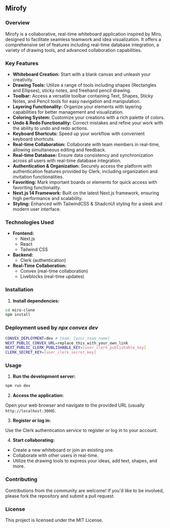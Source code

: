 ## Mirofy

### Overview

Mirofy is a collaborative, real-time whiteboard application inspired by Miro, designed to facilitate seamless teamwork and idea visualization. It offers a comprehensive set of features including real-time database integration, a variety of drawing tools, and advanced collaboration capabilities.

### Key Features

- **Whiteboard Creation:** Start with a blank canvas and unleash your creativity.
- **Drawing Tools:** Utilize a range of tools including shapes (Rectangles and Ellipses), sticky notes, and freehand pencil drawing.
- **Toolbar:** Access a versatile toolbar containing Text, Shapes, Sticky Notes, and Pencil tools for easy navigation and manipulation.
- **Layering Functionality:** Organize your elements with layering capabilities for better management and visualization.
- **Coloring System:** Customize your creations with a rich palette of colors.
- **Undo & Redo Functionality:** Correct mistakes and refine your work with the ability to undo and redo actions.
- **Keyboard Shortcuts:** Speed up your workflow with convenient keyboard shortcuts.
- **Real-time Collaboration:** Collaborate with team members in real-time, allowing simultaneous editing and feedback.
- **Real-time Database:** Ensure data consistency and synchronization across all users with real-time database integration.
- **Authentication & Organization:** Securely access the platform with authentication features provided by Clerk, including organization and invitation functionalities.
- **Favoriting:** Mark important boards or elements for quick access with favoriting functionality.
- **Next.js 14 Framework:** Built on the latest Next.js framework, ensuring high performance and scalability.
- **Styling:** Enhanced with TailwindCSS & ShadcnUI styling for a sleek and modern user interface.

### Technologies Used

- **Frontend:**
  - Next.js
  - React
  - Tailwind CSS
- **Backend:**
  - Clerk (authentication)
- **Real-Time Collaboration:**
  - Convex (real-time collaboration)
  - Liveblocks (real-time updates)

### Installation

1. **Install dependencies:**

```bash
cd miro-clone
npm install
```

### Deployment used by ***npx convex dev***

```bash
CONVEX_DEPLOYMENT=dev # team: [your_team_name]
NEXT_PUBLIC_CONVEX_URL=replace_this_with_your_own_link
NEXT_PUBLIC_CLERK_PUBLISHABLE_KEY=[user_clerk_publishable_key]
CLERK_SECRET_KEY=[user_clerk_secret_key]
```

### Usage

1. **Run the development server:**

```bash
npm run dev
```

2. **Access the application:**

Open your web browser and navigate to the provided URL (usually `http://localhost:3000`).

3. **Register or log in:**

Use the Clerk authentication service to register or log in to your account.

4. **Start collaborating:**

- Create a new whiteboard or join an existing one.
- Collaborate with other users in real-time.
- Utilize the drawing tools to express your ideas, add text, shapes, and more.

### Contributing

Contributions from the community are welcome! If you'd like to be involved, please fork the repository and submit a pull request.

### License

This project is licensed under the MIT License.
